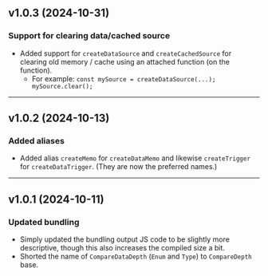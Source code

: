 ## v1.0.3 (2024-10-31)

### Support for clearing data/cached source
- Added support for `createDataSource` and `createCachedSource` for clearing old memory / cache using an attached function (on the function).
    * For example: `const mySource = createDataSource(...); mySource.clear();`

---

## v1.0.2 (2024-10-13)

### Added aliases
- Added alias `createMemo` for `createDataMemo` and likewise `createTrigger` for `createDataTrigger`. (They are now the preferred names.)

---

## v1.0.1 (2024-10-11)

### Updated bundling
- Simply updated the bundling output JS code to be slightly more descriptive, though this also increases the compiled size a bit.
- Shorted the name of `CompareDataDepth` (`Enum` and `Type`) to `CompareDepth` base.

